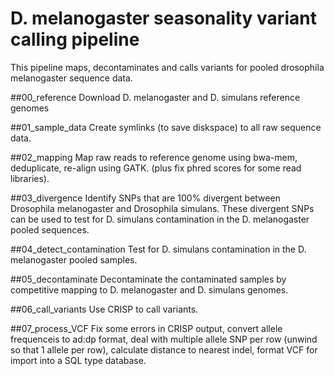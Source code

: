 # D. melanogaster seasonality variant calling pipeline

This pipeline maps, decontaminates and calls variants for pooled drosophila melanogaster sequence data.

##00_reference
Download D. melanogaster and D. simulans reference genomes

##01_sample_data
Create symlinks (to save diskspace) to all raw sequence data.

##02_mapping
Map raw reads to reference genome using bwa-mem, deduplicate, re-align using GATK. (plus fix phred scores for some read libraries).

##03_divergence
Identify SNPs that are 100% divergent between Drosophila melanogaster and Drosophila simulans. These divergent SNPs can be used to test for D. simulans contamination in the D. melanogaster pooled sequences.

##04_detect_contamination
Test for D. simulans contamination in the D. melanogaster pooled samples.

##05_decontaminate
Decontaminate the contaminated samples by competitive mapping to D. melanogaster and D. simulans genomes.

##06_call_variants
Use CRISP to call variants.

##07_process_VCF
Fix some errors in CRISP output, convert allele frequenceis to ad:dp format, deal with multiple allele SNP per row (unwind so that 1 allele per row), calculate distance to nearest indel, format VCF for import into a SQL type database.